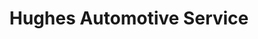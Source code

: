 ---
title: "Hughes Automotive Service"
url: /batavia/hughes-automotive-service/
shop: car repair
---